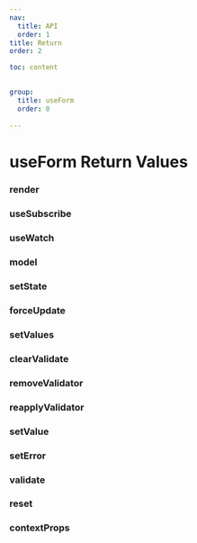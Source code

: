 ```yaml
---
nav: 
  title: API
  order: 1
title: Return
order: 2

toc: content
  

group:
  title: useForm
  order: 0
  
---
```


# useForm Return Values 
### render
<APIWrap apiInstance="{&quot;defaultValue&quot;:null,&quot;name&quot;:&quot;render&quot;,&quot;type&quot;:{&quot;name&quot;:&quot;(bindId: any, config?: RenderConfigType | undefined) => (parameter: RenderReturnFnArgTypes) => ReactNode&quot;},&quot;tags&quot;:{&quot;infoTitle&quot;:&quot;Render Config&quot;,&quot;infoPath&quot;:&quot;docs_api_apiDocs_renderConfig&quot;,&quot;description&quot;:&quot;The form item rendering function accepts two parameters, the first parameter is the form item field, and the second parameter is the form item configuration.&quot;,&quot;localKey&quot;:&quot;API.useForm.render.desc&quot;,&quot;resetType&quot;:&quot;(bindId: any, [config]) => (parameter: ReactNode | (args: RenderFnReturnFnCallbackArgTypes) => ReactNode) => ReactNode&quot;}}" ></APIWrap>
### useSubscribe
<APIWrap apiInstance="{&quot;defaultValue&quot;:null,&quot;name&quot;:&quot;useSubscribe&quot;,&quot;type&quot;:{&quot;name&quot;:&quot;UseSubscribe<null>&quot;},&quot;tags&quot;:{&quot;description&quot;:&quot;Subscribe to hooks for form items or the entire form. Receives a function whose return parameter is the latest model data of the form. The return value is the data that needs to be subscribed.&quot;,&quot;resetType&quot;:&quot;UseSubscribe<T>(({ model }) => any)&quot;,&quot;localKey&quot;:&quot;API.useForm.useSubscribe.desc&quot;}}" ></APIWrap>
### useWatch
<APIWrap apiInstance="{&quot;defaultValue&quot;:null,&quot;name&quot;:&quot;useWatch&quot;,&quot;type&quot;:{&quot;name&quot;:&quot;UseWatch<null>&quot;},&quot;tags&quot;:{&quot;description&quot;:&quot;A hook for observing changes in form data. Receive two functions, the first function returns the model data that needs to be observed, and the second parameter is the callback executed when the observed model data changes. If you want to observe multiple data, the first function needs to return an array. Allows returning a string if only one is observed. The second function will return two callback parameters. The first parameter is the value after the change, and the second parameter is the value before the change. The returned parameter type will be based on the return value type of the first function. If If a function returns a string, the type of the callback parameter will also be value, otherwise it will be an array.&quot;,&quot;localKey&quot;:&quot;API.useForm.useWatch.desc&quot;,&quot;resetType&quot;:&quot;UseWatch<T>(({ model }) => string | string[], (value, preValue) => void)&quot;}}" ></APIWrap>
### model
<APIWrap apiInstance="{&quot;defaultValue&quot;:null,&quot;name&quot;:&quot;model&quot;,&quot;type&quot;:{&quot;name&quot;:&quot;null&quot;},&quot;tags&quot;:{&quot;resetType&quot;:&quot;Object&quot;,&quot;localKey&quot;:&quot;API.useForm.model.desc&quot;,&quot;description&quot;:&quot;Form model data. The value of the model is always the latest value after the form item is controlled. Model is usually used when submitting form data and internal values in controlled form items. But please don't use it to re-render the view outside the form item, it will not re-render the view outside the form. If you need to render the latest value externally, use useSubscribe to subscribe to the value.&quot;}}" ></APIWrap>
### setState
<APIWrap apiInstance="{&quot;defaultValue&quot;:null,&quot;name&quot;:&quot;setState&quot;,&quot;type&quot;:{&quot;name&quot;:&quot;() => void&quot;},&quot;tags&quot;:{&quot;localKey&quot;:&quot;API.useForm.setState.desc&quot;,&quot;description&quot;:&quot;Manually re render the view. If you need to re render the view externally, you can call setState to re render the current component tree. Abandoned after version 1.4.1, please use the forceUpdate method instead.&quot;,&quot;resetType&quot;:&quot;Function&quot;,&quot;deprecated&quot;:&quot;This API will be discontinued after 1.4.1, please use the forceUpdate function instead&quot;}}" ></APIWrap>
### forceUpdate
<APIWrap apiInstance="{&quot;defaultValue&quot;:null,&quot;name&quot;:&quot;forceUpdate&quot;,&quot;type&quot;:{&quot;name&quot;:&quot;(delay?: boolean | undefined) => void&quot;},&quot;tags&quot;:{&quot;description&quot;:&quot;Manually re-render the view. If you need to re-render the view externally, you can call setState to re-render the current component tree.&quot;,&quot;localKey&quot;:&quot;API.useForm.forceUpdate.desc&quot;,&quot;version&quot;:&quot;1.4.1&quot;}}" ></APIWrap>
### setValues
<APIWrap apiInstance="{&quot;defaultValue&quot;:null,&quot;name&quot;:&quot;setValues&quot;,&quot;type&quot;:{&quot;name&quot;:&quot;(values: Record<string, any>) => void&quot;},&quot;tags&quot;:{&quot;description&quot;:&quot;Set values uniformly for form items&quot;,&quot;localKey&quot;:&quot;API.form.setValues.desc&quot;,&quot;param&quot;:&quot;values&quot;}}" ></APIWrap>
### clearValidate
<APIWrap apiInstance="{&quot;defaultValue&quot;:null,&quot;name&quot;:&quot;clearValidate&quot;,&quot;type&quot;:{&quot;name&quot;:&quot;(bindId?: ValidateBindIds) => void&quot;},&quot;tags&quot;:{&quot;description&quot;:&quot;Clear verification information&quot;,&quot;localKey&quot;:&quot;API.form.clearValidate.desc&quot;,&quot;resetType&quot;:&quot;(bindId?: string | string[]) => void&quot;}}" ></APIWrap>
### removeValidator
<APIWrap apiInstance="{&quot;defaultValue&quot;:null,&quot;name&quot;:&quot;removeValidator&quot;,&quot;type&quot;:{&quot;name&quot;:&quot;(bindId?: ValidateBindIds) => void&quot;},&quot;tags&quot;:{&quot;description&quot;:&quot;Remove the validation rules. When the form is validated later, the validation will not be performed.&quot;,&quot;resetType&quot;:&quot;(bindId?: string | string[]) => void&quot;,&quot;localKey&quot;:&quot;API.form.removeValidator.desc&quot;}}" ></APIWrap>
### reapplyValidator
<APIWrap apiInstance="{&quot;defaultValue&quot;:null,&quot;name&quot;:&quot;reapplyValidator&quot;,&quot;type&quot;:{&quot;name&quot;:&quot;(bindId?: ValidateBindIds) => void&quot;},&quot;tags&quot;:{&quot;description&quot;:&quot;Reapply for form item verification&quot;,&quot;localKey&quot;:&quot;API.form.reapplyValidator.desc&quot;,&quot;resetType&quot;:&quot;(bindId?: string | string[]) => void&quot;}}" ></APIWrap>
### setValue
<APIWrap apiInstance="{&quot;defaultValue&quot;:null,&quot;name&quot;:&quot;setValue&quot;,&quot;type&quot;:{&quot;name&quot;:&quot;(bindId: any, value: any) => void&quot;},&quot;tags&quot;:{&quot;description&quot;:&quot;Set form item value&quot;,&quot;localKey&quot;:&quot;API.form.setValue.desc&quot;,&quot;param&quot;:&quot;bindId&quot;}}" ></APIWrap>
### setError
<APIWrap apiInstance="{&quot;defaultValue&quot;:null,&quot;name&quot;:&quot;setError&quot;,&quot;type&quot;:{&quot;name&quot;:&quot;(bindId: any, message?: ReactNode) => void&quot;},&quot;tags&quot;:{&quot;description&quot;:&quot;Manually calling to set the error message will not trigger the onError event&quot;,&quot;localKey&quot;:&quot;API.formItem.setError.desc&quot;,&quot;version&quot;:&quot;1.3.0&quot;,&quot;resetType&quot;:&quot;(bindId: string | string[], message?: React.ReactNode) => void&quot;}}" ></APIWrap>
### validate
<APIWrap apiInstance="{&quot;defaultValue&quot;:null,&quot;name&quot;:&quot;validate&quot;,&quot;type&quot;:{&quot;name&quot;:&quot;() => Promise<unknown>&quot;},&quot;tags&quot;:{&quot;localKey&quot;:&quot;API.form.share.validate.desc&quot;,&quot;description&quot;:&quot;Form validation.&quot;}}" ></APIWrap>
### reset
<APIWrap apiInstance="{&quot;defaultValue&quot;:null,&quot;name&quot;:&quot;reset&quot;,&quot;type&quot;:{&quot;name&quot;:&quot;() => void&quot;},&quot;tags&quot;:{&quot;description&quot;:&quot;Reset the form.&quot;,&quot;localKey&quot;:&quot;API.form.share.reset.desc&quot;}}" ></APIWrap>
### contextProps
<APIWrap apiInstance="{&quot;defaultValue&quot;:null,&quot;name&quot;:&quot;contextProps&quot;,&quot;type&quot;:{&quot;name&quot;:&quot;ContextProps&quot;},&quot;tags&quot;:{&quot;localKey&quot;:&quot;API.form.global.props.form.share.contextProps&quot;,&quot;resetType&quot;:&quot;ContextProps&quot;,&quot;infoTitle&quot;:&quot;prop&quot;,&quot;infoPath&quot;:&quot;docs_api_apiDocs_contextProps&quot;,&quot;description&quot;:&quot;Form item option life cycle. Where dependencies are collected for the entire form&quot;}}" ></APIWrap>
